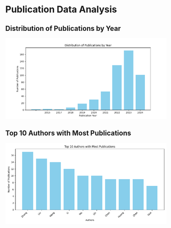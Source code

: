 
# Publication Data Analysis

## Distribution of Publications by Year
![Publication Years Distribution](./DataVisualization/plt_years_repartition.png)

## Top 10 Authors with Most Publications
![Top 10 Authors](./dataVisualization/plt_top_10_authors.png)
